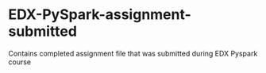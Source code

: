 # EDX-PySpark-assignment-submitted
Contains completed assignment file that was submitted during EDX Pyspark course
